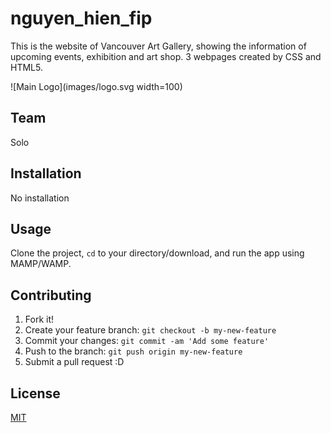 # nguyen_hien_fip

This is the website of Vancouver Art Gallery, showing the information of upcoming events, exhibition and art shop.
3 webpages created by CSS and HTML5.

![Main Logo](images/logo.svg width=100)

## Team

Solo

## Installation

No installation

## Usage

Clone the project, <code>cd</code> to your directory/download, and run the app using MAMP/WAMP.

## Contributing

1. Fork it!
2. Create your feature branch: `git checkout -b my-new-feature`
3. Commit your changes: `git commit -am 'Add some feature'`
4. Push to the branch: `git push origin my-new-feature`
5. Submit a pull request :D

## License

[MIT](https://choosealicense.com/licenses/mit/)
